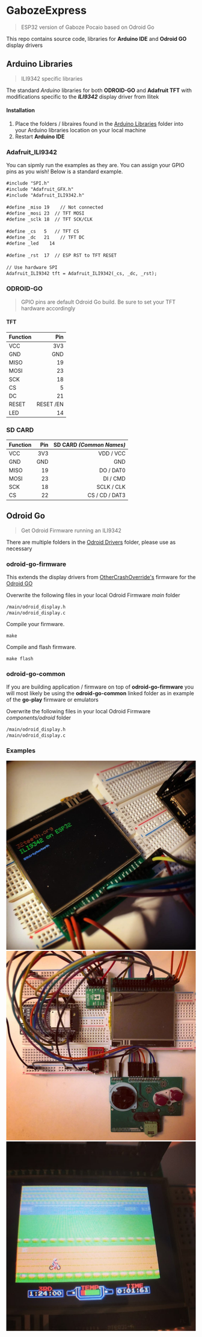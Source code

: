 # GabozeExpress
> ESP32 version of Gaboze Pocaio based on Odroid Go

This repo contains source code, libraries for **Arduino IDE** and **Odroid GO** display drivers

## Arduino Libraries
> ILI9342 specific libraries

The standard *Arduino* libraries for both **ODROID-GO** and **Adafruit TFT** with modifications specific to the ***ILI9342*** display driver from Ilitek


#### Installation

1. Place the folders / libraires found in the [Arduino Libraries](https://github.com/32teeth/GabozeExpress/tree/master/ILI9342/Arduino%20Libraries) folder into your Arduino libraries location on your local machine
2. Restart **Arduino IDE**

### Adafruit_ILI9342
You can sipmly run the examples as they are. 
You can assign your GPIO pins as you wish!
Below is a standard example. 

```
#include "SPI.h"
#include "Adafruit_GFX.h"
#include "Adafruit_ILI9342.h"

#define _miso 19	// Not connected
#define _mosi 23  // TFT MOSI
#define _sclk 18  // TFT SCK/CLK

#define _cs   5   // TFT CS
#define _dc   21	// TFT DC
#define _led	14

#define _rst  17  // ESP RST to TFT RESET

// Use hardware SPI
Adafruit_ILI9342 tft = Adafruit_ILI9342(_cs, _dc, _rst);
```
### ODROID-GO
> GPIO pins are default Odroid Go build. Be sure to set your TFT hardware accordingly

#### TFT

| Function |   Pin |
| -------- | ----: |
| VCC      |   3V3 |
| GND      |   GND |
| MISO     |    19 |
| MOSI     |    23 |
| SCK      |    18 |
| CS       |     5 |
| DC       |    21 |
| RESET    | RESET /EN |
| LED      |    14 |

### SD CARD

| Function |   Pin | SD CARD *(Common Names)* |
| -------- | ----: |----: |
| VCC      |   3V3 | VDD / VCC|
| GND      |   GND | GND|
| MISO     |    19 | DO / DAT0|
| MOSI     |    23 | DI / CMD|
| SCK      |    18 | SCLK / CLK|
| CS       |    22 | CS / CD / DAT3|

## Odroid Go
> Get Odroid Firmware running an ILI9342

There are multiple folders in the [Odroid Drivers](https://github.com/32teeth/GabozeExpress/tree/master/ILI9342/Odroid%20Drivers/)  folder, please use as necessary

### odroid-go-firmware
This extends the display drivers from [OtherCrashOverride's](https://github.com/OtherCrashOverride/odroid-go-firmware) firmware for the [Odroid GO](https://www.hardkernel.com/shop/odroid-go/)

Overwrite the following files in your local Odroid Firmware *main* folder
```
/main/odroid_display.h
/main/odroid_display.c
```

Compile your firmware.
```
make
```

Compile and flash firmware.
```
make flash
```

### odroid-go-common
If you are building application / firmware on top of **odroid-go-firmware** you will most likely be using the **odroid-go-common** linked folder as in example of the **go-play** firmware or emulators

Overwrite the following files in your local Odroid Firmware *components/odroid* folder
```
/main/odroid_display.h
/main/odroid_display.c
```

### Examples
![Arduino Sketch](images/example_001.jpg)
![Gaming Hardware](images/example_002.jpg)
![NES Emulator](images/example_003.jpg)